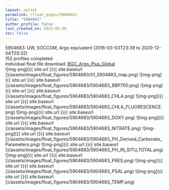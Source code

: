 ```yaml
---
layout: splash
permalink: /float_pages/5904683/
title: "5904683"
author_profile: false
last_created_on: 2025-09-30
toc: false
---
```

 
5904683: UW, SOCCOM, Argo equivalent (2016-03-03T23:39 to 2020-12-04T03:32)\
152 profiles completed\
Individual float file download: [BGC_Argo_Plus_Global](https://ftp.soest.hawaii.edu/bgc_argo_plus/Individual_Floats/outliers_removed/5904683_Sprof_processed.nc)\
![img-png]({{ site.url }}{{ site.baseurl }}/assets/images/float_figures/5904683/01_5904683_map.png)
![img-png]({{ site.url }}{{ site.baseurl }}/assets/images/float_figures/5904683/5904683_BBP700.png)
![img-png]({{ site.url }}{{ site.baseurl }}/assets/images/float_figures/5904683/5904683_CHLA.png)
![img-png]({{ site.url }}{{ site.baseurl }}/assets/images/float_figures/5904683/5904683_CHLA_FLUORESCENCE.png)
![img-png]({{ site.url }}{{ site.baseurl }}/assets/images/float_figures/5904683/5904683_DOXY.png)
![img-png]({{ site.url }}{{ site.baseurl }}/assets/images/float_figures/5904683/5904683_NITRATE.png)
![img-png]({{ site.url }}{{ site.baseurl }}/assets/images/float_figures/5904683/5904683_PH_Derived_Carbonate_Parameters.png)
![img-png]({{ site.url }}{{ site.baseurl }}/assets/images/float_figures/5904683/5904683_PH_IN_SITU_TOTAL.png)
![img-png]({{ site.url }}{{ site.baseurl }}/assets/images/float_figures/5904683/5904683_PRES.png)
![img-png]({{ site.url }}{{ site.baseurl }}/assets/images/float_figures/5904683/5904683_PSAL.png)
![img-png]({{ site.url }}{{ site.baseurl }}/assets/images/float_figures/5904683/5904683_TEMP.png)
